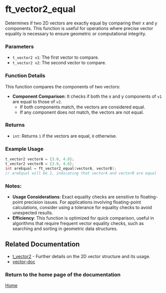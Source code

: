 # ft_vector2_equal
Determines if two 2D vectors are exactly equal by comparing their x and y components. This function is useful for operations where precise vector equality is necessary to ensure geometric or computational integrity.

### Parameters
- `t_vector2 v1`: The first vector to compare.
- `t_vector2 v2`: The second vector to compare.

### Function Details
This function compares the components of two vectors:
- **Component Comparison**: It checks if both the x and y components of `v1` are equal to those of `v2`.
  - If both components match, the vectors are considered equal.
  - If any component does not match, the vectors are not equal.

### Returns
- `int`: Returns `1` if the vectors are equal, `0` otherwise.

### Example Usage
```c
t_vector2 vectorA = {3.0, 4.0};
t_vector2 vectorB = {3.0, 4.0};
int areEqual = ft_vector2_equal(vectorA, vectorB);
// areEqual will be 1, indicating that vectorA and vectorB are equal
```

### Notes:
- **Usage Considerations**: Exact equality checks are sensitive to floating-point precision issues. For applications involving floating-point calculations, consider using a tolerance for equality checks to avoid unexpected results.
- **Efficiency**: This function is optimized for quick comparison, useful in algorithms that require frequent vector equality checks, such as searching and sorting in geometric data structures.

## Related Documentation
- [t_vector2](./t_vector2.md) - Further details on the 2D vector structure and its usage.
- [vector-doc](../vector-doc.md)

### Return to the home page of the documentation
[Home](../../home.md)